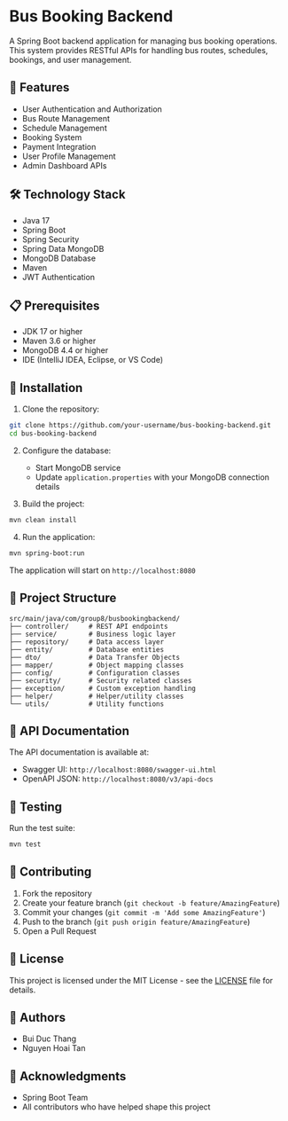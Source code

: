 # Bus Booking Backend

A Spring Boot backend application for managing bus booking operations. This system provides RESTful APIs for handling bus routes, schedules, bookings, and user management.

## 🚀 Features

- User Authentication and Authorization
- Bus Route Management
- Schedule Management
- Booking System
- Payment Integration
- User Profile Management
- Admin Dashboard APIs

## 🛠️ Technology Stack

- Java 17
- Spring Boot
- Spring Security
- Spring Data MongoDB
- MongoDB Database
- Maven
- JWT Authentication

## 📋 Prerequisites

- JDK 17 or higher
- Maven 3.6 or higher
- MongoDB 4.4 or higher
- IDE (IntelliJ IDEA, Eclipse, or VS Code)

## 🔧 Installation

1. Clone the repository:
```bash
git clone https://github.com/your-username/bus-booking-backend.git
cd bus-booking-backend
```

2. Configure the database:
   - Start MongoDB service
   - Update `application.properties` with your MongoDB connection details

3. Build the project:
```bash
mvn clean install
```

4. Run the application:
```bash
mvn spring-boot:run
```

The application will start on `http://localhost:8080`

## 📁 Project Structure

```
src/main/java/com/group8/busbookingbackend/
├── controller/     # REST API endpoints
├── service/        # Business logic layer
├── repository/     # Data access layer
├── entity/         # Database entities
├── dto/            # Data Transfer Objects
├── mapper/         # Object mapping classes
├── config/         # Configuration classes
├── security/       # Security related classes
├── exception/      # Custom exception handling
├── helper/         # Helper/utility classes
└── utils/          # Utility functions
```

## 🔐 API Documentation

The API documentation is available at:
- Swagger UI: `http://localhost:8080/swagger-ui.html`
- OpenAPI JSON: `http://localhost:8080/v3/api-docs`

## 🧪 Testing

Run the test suite:
```bash
mvn test
```

## 🤝 Contributing

1. Fork the repository
2. Create your feature branch (`git checkout -b feature/AmazingFeature`)
3. Commit your changes (`git commit -m 'Add some AmazingFeature'`)
4. Push to the branch (`git push origin feature/AmazingFeature`)
5. Open a Pull Request

## 📄 License

This project is licensed under the MIT License - see the [LICENSE](LICENSE) file for details.

## 👥 Authors

- Bui Duc Thang
- Nguyen Hoai Tan

## 🙏 Acknowledgments

- Spring Boot Team
- All contributors who have helped shape this project 
